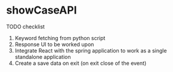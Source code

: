 # showCaseAPI

TODO checklist
1. Keyword fetching from python script
2. Response UI to be worked upon
3. Integrate React with the spring application to work as a single standalone application
4. Create a save data on exit (on exit close of the event)